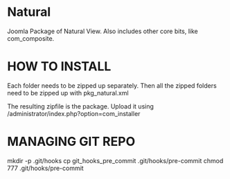 Natural
=======
Joomla Package of Natural View.
Also includes other core bits, like com_composite.

HOW TO INSTALL
==============
Each folder needs to be zipped up separately.
Then all the zipped folders need to be zipped up with pkg_natural.xml

The resulting zipfile is the package.
Upload it using /administrator/index.php?option=com_installer

MANAGING GIT REPO
=================
mkdir -p .git/hooks
cp git_hooks_pre_commit .git/hooks/pre-commit
chmod 777 .git/hooks/pre-commit
